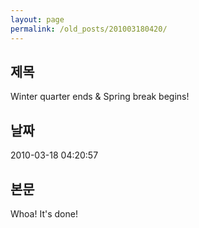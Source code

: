 ```yaml
---
layout: page
permalink: /old_posts/201003180420/
---
```


## 제목
Winter quarter ends & Spring break begins!

## 날짜
2010-03-18 04:20:57

## 본문
Whoa! It's done!